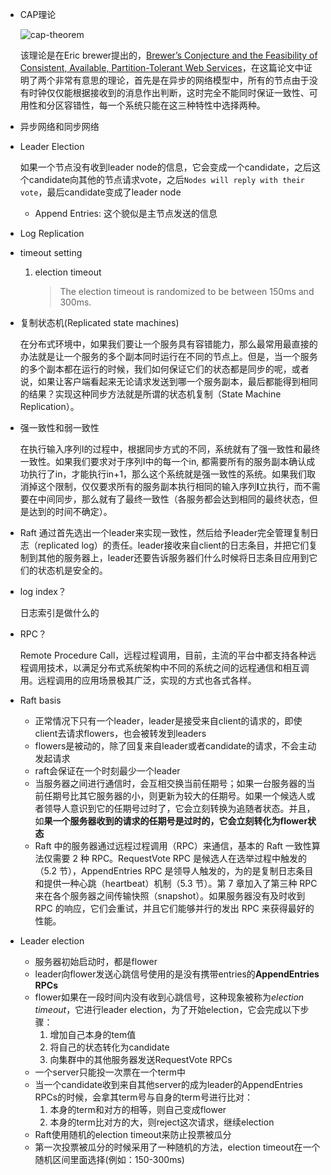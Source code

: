- CAP理论

  ![cap-theorem](https://img.draveness.me/2017-12-18-cap-theorem.png)

  该理论是在Eric brewer提出的，[Brewer’s Conjecture and the Feasibility of Consistent, Available, Partition-Tolerant Web Services](http://citeseerx.ist.psu.edu/viewdoc/download?doi=10.1.1.67.6951&rep=rep1&type=pdf)，在这篇论文中证明了两个非常有意思的理论，首先是在异步的网络模型中，所有的节点由于没有时钟仅仅能根据接收到的消息作出判断，这时完全不能同时保证一致性、可用性和分区容错性，每一个系统只能在这三种特性中选择两种。

- 异步网络和同步网络

- Leader Election

  如果一个节点没有收到leader node的信息，它会变成一个candidate，之后这个candidate向其他的节点请求vote，之后`Nodes will reply with their vote`，最后candidate变成了leader node

  - Append Entries: 这个貌似是主节点发送的信息

- Log Replication

- timeout setting

  1. election timeout

     > The election timeout is randomized to be between 150ms and 300ms.
  
- 复制状态机(Replicated state machines)

  在分布式环境中，如果我们要让一个服务具有容错能力，那么最常用最直接的办法就是让一个服务的多个副本同时运行在不同的节点上。但是，当一个服务的多个副本都在运行的时候，我们如何保证它们的状态都是同步的呢，或者说，如果让客户端看起来无论请求发送到哪一个服务副本，最后都能得到相同的结果？实现这种同步方法就是所谓的状态机复制（State Machine Replication）。

- 强一致性和弱一致性

  在执行输入序列I的过程中，根据同步方式的不同，系统就有了强一致性和最终一致性。如果我们要求对于序列I中的每一个in, 都需要所有的服务副本确认成功执行了in，才能执行in+1，那么这个系统就是强一致性的系统。如果我们取消掉这个限制，仅仅要求所有的服务副本执行相同的输入序列**I**立执行，而不需要在中间同步，那么就有了最终一致性（各服务都会达到相同的最终状态，但是达到的时间不确定）。

- Raft 通过首先选出一个leader来实现一致性，然后给予leader完全管理复制日志（replicated log）的责任。leader接收来自client的日志条目，并把它们复制到其他的服务器上，leader还要告诉服务器们什么时候将日志条目应用到它们的状态机是安全的。

- log index？

  日志索引是做什么的

- RPC？

  Remote Procedure Call，远程过程调用，目前，主流的平台中都支持各种远程调用技术，以满足分布式系统架构中不同的系统之间的远程通信和相互调用。远程调用的应用场景极其广泛，实现的方式也各式各样。

- Raft basis

  - 正常情况下只有一个leader，leader是接受来自client的请求的，即使client去请求flowers，也会被转发到leaders
  - flowers是被动的，除了回复来自leader或者candidate的请求，不会主动发起请求
  - raft会保证在一个时刻最少一个leader
  - 当服务器之间进行通信时，会互相交换当前任期号；如果一台服务器的当前任期号比其它服务器的小，则更新为较大的任期号。如果一个候选人或者领导人意识到它的任期号过时了，它会立刻转换为追随者状态。并且，如**果一个服务器收到的请求的任期号是过时的，它会立刻转化为flower状态**
  - Raft 中的服务器通过远程过程调用（RPC）来通信，基本的 Raft 一致性算法仅需要 2 种 RPC。RequestVote RPC 是候选人在选举过程中触发的（5.2 节），AppendEntries RPC 是领导人触发的，为的是复制日志条目和提供一种心跳（heartbeat）机制（5.3 节）。第 7 章加入了第三种 RPC 来在各个服务器之间传输快照（snapshot）。如果服务器没有及时收到 RPC 的响应，它们会重试，并且它们能够并行的发出 RPC 来获得最好的性能。

- Leader election

  - 服务器初始启动时，都是flower
  - leader向flower发送心跳信号使用的是没有携带entries的**AppendEntries RPCs**
  - flower如果在一段时间内没有收到心跳信号，这种现象被称为*election timeout*，它进行leader election，为了开始election，它会完成以下步骤：
    1. 增加自己本身的tem值
    2. 将自己的状态转化为candidate
    3. 向集群中的其他服务器发送RequestVote RPCs
  - 一个server只能投一次票在一个term中
  - 当一个candidate收到来自其他server的成为leader的AppendEntries RPCs的时候，会拿其term号与自身的term号进行比对：
    1. 本身的term和对方的相等，则自己变成flower
    2. 本身的term比对方的大，则reject这次请求，继续election
  - Raft使用随机的election timeout来防止投票被瓜分
  - 第一次投票被瓜分的时候采用了一种随机的方法，election timeout在一个随机区间里面选择(例如：150-300ms)

